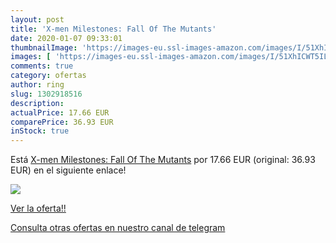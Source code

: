 ```yaml
---
layout: post
title: 'X-men Milestones: Fall Of The Mutants'
date: 2020-01-07 09:33:01
thumbnailImage: 'https://images-eu.ssl-images-amazon.com/images/I/51XhICWT5IL._SL200_.jpg'
images: [ 'https://images-eu.ssl-images-amazon.com/images/I/51XhICWT5IL._SL200_.jpg' ]
comments: true
category: ofertas
author: ring
slug: 1302918516
description:
actualPrice: 17.66 EUR
comparePrice: 36.93 EUR
inStock: true
---
```


Está [X-men Milestones: Fall Of The Mutants](https://www.amazon.com/dp/1302918516/?tag=redken08-20) por 17.66 EUR (original: 36.93 EUR) en el siguiente enlace!

[![](https://images-eu.ssl-images-amazon.com/images/I/51XhICWT5IL._SL200_.jpg)](https://www.amazon.com/dp/1302918516/?tag=redken08-20)

[Ver la oferta!!](https://www.amazon.com/dp/1302918516/?tag=redken08-20)

[Consulta otras ofertas en nuestro canal de telegram](https://t.me/s/ofertas25)
